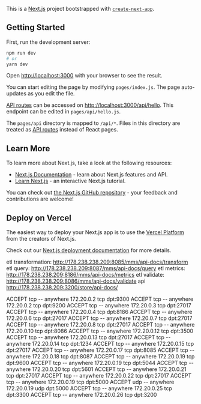 This is a [Next.js](https://nextjs.org/) project bootstrapped with [`create-next-app`](https://github.com/vercel/next.js/tree/canary/packages/create-next-app).

## Getting Started

First, run the development server:

```bash
npm run dev
# or
yarn dev
```

Open [http://localhost:3000](http://localhost:3000) with your browser to see the result.

You can start editing the page by modifying `pages/index.js`. The page auto-updates as you edit the file.

[API routes](https://nextjs.org/docs/api-routes/introduction) can be accessed on [http://localhost:3000/api/hello](http://localhost:3000/api/hello). This endpoint can be edited in `pages/api/hello.js`.

The `pages/api` directory is mapped to `/api/*`. Files in this directory are treated as [API routes](https://nextjs.org/docs/api-routes/introduction) instead of React pages.

## Learn More

To learn more about Next.js, take a look at the following resources:

- [Next.js Documentation](https://nextjs.org/docs) - learn about Next.js features and API.
- [Learn Next.js](https://nextjs.org/learn) - an interactive Next.js tutorial.

You can check out [the Next.js GitHub repository](https://github.com/vercel/next.js/) - your feedback and contributions are welcome!

## Deploy on Vercel

The easiest way to deploy your Next.js app is to use the [Vercel Platform](https://vercel.com/new?utm_medium=default-template&filter=next.js&utm_source=create-next-app&utm_campaign=create-next-app-readme) from the creators of Next.js.

Check out our [Next.js deployment documentation](https://nextjs.org/docs/deployment) for more details.


etl transformation: http://178.238.238.209:8085/mms/api-docs/transform
etl query: http://178.238.238.209:8087/mms/api-docs/query
etl metrics: http://178.238.238.209:8186/mms/api-docs/metrics
etl validate: http://178.238.238.209:8086/mms/api-docs/validate
api http://178.238.238.209:3200/store/api-docs/


ACCEPT     tcp  --  anywhere             172.20.0.2           tcp dpt:9300
ACCEPT     tcp  --  anywhere             172.20.0.2           tcp dpt:9200
ACCEPT     tcp  --  anywhere             172.20.0.3           tcp dpt:27017
ACCEPT     tcp  --  anywhere             172.20.0.4           tcp dpt:8186
ACCEPT     tcp  --  anywhere             172.20.0.6           tcp dpt:27017
ACCEPT     tcp  --  anywhere             172.20.0.7           tcp dpt:27017
ACCEPT     tcp  --  anywhere             172.20.0.8           tcp dpt:27017
ACCEPT     tcp  --  anywhere             172.20.0.10          tcp dpt:8086
ACCEPT     tcp  --  anywhere             172.20.0.12          tcp dpt:3500
ACCEPT     tcp  --  anywhere             172.20.0.13          tcp dpt:27017
ACCEPT     tcp  --  anywhere             172.20.0.14          tcp dpt:1234
ACCEPT     tcp  --  anywhere             172.20.0.15          tcp dpt:27017
ACCEPT     tcp  --  anywhere             172.20.0.17          tcp dpt:8085
ACCEPT     tcp  --  anywhere             172.20.0.18          tcp dpt:8087
ACCEPT     tcp  --  anywhere             172.20.0.19          tcp dpt:9600
ACCEPT     tcp  --  anywhere             172.20.0.19          tcp dpt:5044
ACCEPT     tcp  --  anywhere             172.20.0.20          tcp dpt:5601
ACCEPT     tcp  --  anywhere             172.20.0.21          tcp dpt:27017
ACCEPT     tcp  --  anywhere             172.20.0.22          tcp dpt:27017
ACCEPT     tcp  --  anywhere             172.20.0.19          tcp dpt:5000
ACCEPT     udp  --  anywhere             172.20.0.19          udp dpt:5000
ACCEPT     tcp  --  anywhere             172.20.0.25          tcp dpt:3300
ACCEPT     tcp  --  anywhere             172.20.0.26          tcp dpt:3200